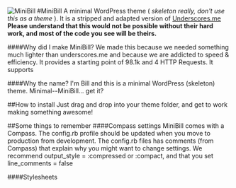 ![MiniBill](http://billcolumbia.com/minibill.png)
#MiniBill
A minimal WordPress theme ( _skeleton really, don't use this as a theme_ ). It is a stripped and adapted version of [Underscores.me](http://underscores.me) **Please understand that this would not be possible without their hard work, and most of the code you see will be theirs.**

####Why did I make MiniBill?
We made this because we needed something much lighter than underscores.me and because we are addicted to speed & efficiency. It provides a starting point of 98.1k and 4 HTTP Requests. It supports

####Why the name?
I'm Bill and this is a minimal WordPress (skeleton) theme. Minimal--MiniBill… get it?

##How to install
Just drag and drop into your theme folder, and get to work making something awesome!

##Some things to remember
####Compass settings
MiniBill comes with a Compass. The config.rb profile should be updated when you move to production from development. The config.rb files has comments (from Compass) that explain why you might want to change settings. We recommend output_style = :compressed or :compact, and that you set line_comments = false

####Stylesheets